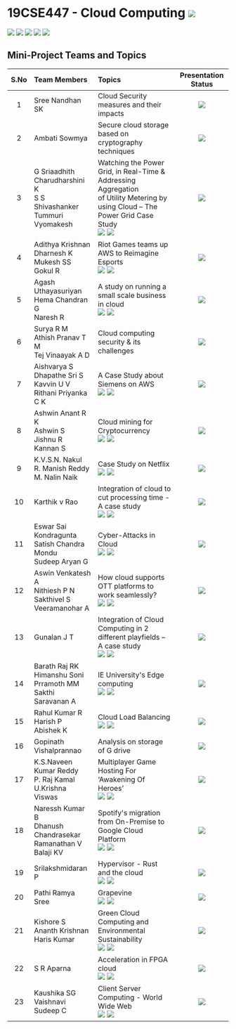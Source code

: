 # 19CSE447 - Cloud Computing ![](https://img.shields.io/badge/-Live-brightgreen)
![](https://img.shields.io/badge/Batch-19EEE-lightgreen) ![](https://img.shields.io/badge/Batch-19ELC-lightgreen) ![](https://img.shields.io/badge/UG-blue) ![](https://img.shields.io/badge/Subject-Cloud-blue) ![](https://img.shields.io/badge/Subject-Elective-purple)

## Mini-Project Teams and Topics

| S.No | Team Members	| Topics | Presentation Status |
|:----:|:-------------|:-------|:-----------:| 
|   1  | 	Sree Nandhan SK | Cloud Security measures and their impacts | ![](https://img.shields.io/badge/-Incomplete-darkred) |
|   2	 |  Ambati Sowmya   |	Secure cloud storage based on cryptography techniques | ![](https://img.shields.io/badge/-Incomplete-darkred) |
|   3	 |  G Sriaadhith <br/> Charudharshini K  <br/> S S Shivashanker <br/> Tummuri Vyomakesh <br/> | Watching the Power Grid, in Real-Time & Addressing Aggregation <br/> of Utility Metering by using Cloud – The Power Grid Case Study <br/> [![](https://img.shields.io/badge/-Report-darkblue)]() [![](https://img.shields.io/badge/-Presentation-darkgreen)]()  | ![](https://img.shields.io/badge/-Completed-brightgreen) |
|   4	 |  Adithya Krishnan <br/> Dharnesh K <br/> Mukesh SS <br/> Gokul R | Riot Games teams up AWS to Reimagine Esports <br/> [![](https://img.shields.io/badge/-Report-darkblue)]() [![](https://img.shields.io/badge/-Presentation-darkgreen)]() | ![](https://img.shields.io/badge/-Completed-brightgreen) |
|   5	 |  Agash Uthayasuriyan <br/> Hema Chandran G <br/> Naresh R | A study on running a small scale business in cloud <br/> [![](https://img.shields.io/badge/-Report-darkblue)]() [![](https://img.shields.io/badge/-Presentation-darkgreen)]() | ![](https://img.shields.io/badge/-Completed-brightgreen) |
|   6  |	Surya R M <br/> Athish Pranav T M <br/> Tej Vinaayak A D | Cloud computing security & its challenges  | ![](https://img.shields.io/badge/-Incomplete-darkred) |
|   7	 |  Aishvarya S <br/> Dhapathe Sri S <br/> Kavvin U V <br/> Rithani Priyanka C K | 	A Case Study about Siemens on AWS <br/> [![](https://img.shields.io/badge/-Report-darkblue)]() [![](https://img.shields.io/badge/-Presentation-darkgreen)]()  | ![](https://img.shields.io/badge/-Completed-brightgreen) |
|   8  |	Ashwin Anant R K <br/> Ashwin S <br/> Jishnu R <br/> Kannan S | Cloud mining for Cryptocurrency <br/> [![](https://img.shields.io/badge/-Report-darkblue)]() [![](https://img.shields.io/badge/-Presentation-darkgreen)]() | ![](https://img.shields.io/badge/-Completed-brightgreen) |
|   9	 |  K.V.S.N. Nakul <br/> R. Manish Reddy <br/> M. Nalin Naik  | 	Case Study on Netflix <br/> [![](https://img.shields.io/badge/-Report-darkblue)]() [![](https://img.shields.io/badge/-Presentation-darkgreen)]() |  ![](https://img.shields.io/badge/-Completed-brightgreen) |
|   10 |	Karthik v Rao | Integration of cloud to cut processing time - A case study <br/> [![](https://img.shields.io/badge/-Report-darkblue)]() [![](https://img.shields.io/badge/-Presentation-darkgreen)]()  | ![](https://img.shields.io/badge/-Completed-brightgreen) | 
|   11 |	Eswar Sai Kondragunta <br/> Satish Chandra Mondu <br/> Sudeep Aryan G  | Cyber-Attacks in Cloud <br/> [![](https://img.shields.io/badge/-Report-darkblue)]() [![](https://img.shields.io/badge/-Presentation-darkgreen)]()  | ![](https://img.shields.io/badge/-Completed-brightgreen) |
|   12 |	Aswin Venkatesh A <br/> Nithiesh P N <br/> Sakthivel S <br/> Veeramanohar A | How cloud supports OTT platforms to work seamlessly? <br/> [![](https://img.shields.io/badge/-Report-darkblue)]() [![](https://img.shields.io/badge/-Presentation-darkgreen)]()  | ![](https://img.shields.io/badge/-Completed-brightgreen) |
|   13 |	Gunalan J T | Integration of Cloud Computing in 2 different playfields – A case study <br/> [![](https://img.shields.io/badge/-Report-darkblue)]() [![](https://img.shields.io/badge/-Presentation-darkgreen)]()  | ![](https://img.shields.io/badge/-Completed-brightgreen) |
|   14 |	Barath Raj RK <br/> Himanshu Soni <br/> Prramoth MM <br/> Sakthi Saravanan A | IE University's Edge computing <br/> [![](https://img.shields.io/badge/-Report-darkblue)]() [![](https://img.shields.io/badge/-Presentation-darkgreen)]()  | ![](https://img.shields.io/badge/-Completed-brightgreen) |
|   15 |	Rahul Kumar R <br/> Harish P <br/> Abishek K | Cloud Load Balancing  <br/> [![](https://img.shields.io/badge/-Report-darkblue)]() [![](https://img.shields.io/badge/-Presentation-darkgreen)]() | ![](https://img.shields.io/badge/-Completed-brightgreen) |
|   16 |	Gopinath <br/> Vishalprannao | Analysis on storage of G drive  | ![](https://img.shields.io/badge/-Incomplete-darkred) |
|   17 |	K.S.Naveen Kumar Reddy <br/> P. Raj Kamal <br/> U.Krishna Viswas | Multiplayer Game Hosting For ‘Awakening Of Heroes’ <br/> [![](https://img.shields.io/badge/-Report-darkblue)]() [![](https://img.shields.io/badge/-Presentation-darkgreen)]()  |  ![](https://img.shields.io/badge/-Completed-brightgreen) |
|   18 |	Naressh Kumar B <br/> Dhanush Chandrasekar <br/> Ramanathan V <br/> Balaji KV | Spotify's migration from On-Premise to Google Cloud Platform <br/> [![](https://img.shields.io/badge/-Report-darkblue)]() [![](https://img.shields.io/badge/-Presentation-darkgreen)]() | ![](https://img.shields.io/badge/-Completed-brightgreen) |
|   19 |	Srilakshmidaran P | Hypervisor - Rust and the cloud <br/> [![](https://img.shields.io/badge/-Report-darkblue)]() [![](https://img.shields.io/badge/-Presentation-darkgreen)]()  | ![](https://img.shields.io/badge/-Completed-brightgreen) | 
|   20 |	Pathi Ramya Sree | 	Grapevine <br/> [![](https://img.shields.io/badge/-Report-darkblue)]() [![](https://img.shields.io/badge/-Presentation-darkgreen)]()  | ![](https://img.shields.io/badge/-Completed-brightgreen) |
|   21 |	Kishore S <br/> Ananth Krishnan <br/> Haris Kumar	| Green Cloud Computing and Environmental Sustainability <br/> [![](https://img.shields.io/badge/-Report-darkblue)]() [![](https://img.shields.io/badge/-Presentation-darkgreen)]()  | ![](https://img.shields.io/badge/-Completed-brightgreen) |
|   22 |	S R Aparna | Acceleration in FPGA cloud <br/> [![](https://img.shields.io/badge/-Report-darkblue)]() [![](https://img.shields.io/badge/-Presentation-darkgreen)]() | ![](https://img.shields.io/badge/-Completed-brightgreen) |
|   23 |  Kaushika SG <br/> Vaishnavi Sudeep C  | Client Server Computing - World Wide Web <br/> [![](https://img.shields.io/badge/-Report-darkblue)]() [![](https://img.shields.io/badge/-Presentation-darkgreen)]() | ![](https://img.shields.io/badge/-Completed-brightgreen) |
